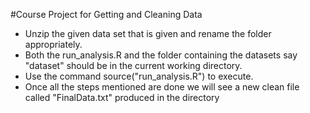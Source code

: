 #Course Project for Getting and Cleaning Data

* Unzip the given data set that is given and rename the folder appropriately.
* Both the run_analysis.R and the folder containing the datasets say "dataset" should be in the current working directory.
* Use the command source("run_analysis.R") to execute.
* Once all the steps mentioned are done we will see a new clean file called "FinalData.txt" produced in the directory
